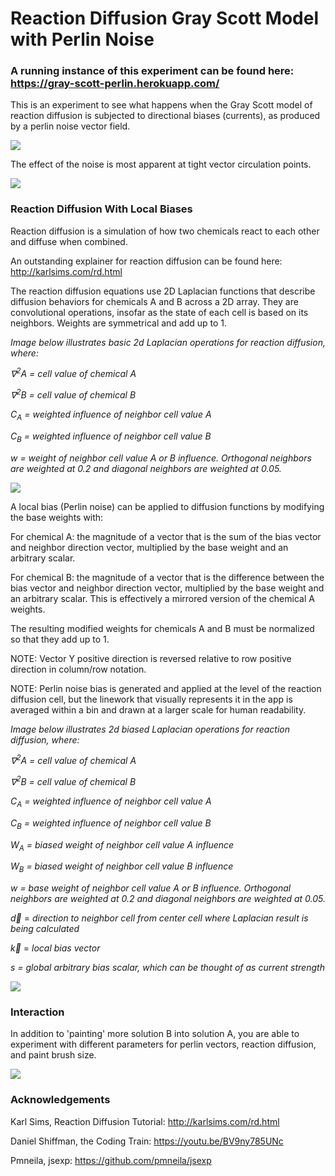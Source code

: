 # Reaction Diffusion Gray Scott Model with Perlin Noise

### A running instance of this experiment can be found here: https://gray-scott-perlin.herokuapp.com/

This is an experiment to see what happens when the Gray Scott model of reaction diffusion is subjected to directional biases (currents), as produced by a perlin noise vector field.

![](https://github.com/jimothy001/GrayScottPlus/blob/main/gifs/singularity.gif)

The effect of the noise is most apparent at tight vector circulation points.

![](https://github.com/jimothy001/GrayScottPlus/blob/main/gifs/singularityZoom.gif)

### Reaction Diffusion With Local Biases

Reaction diffusion is a simulation of how two chemicals react to each other and diffuse when combined. 

An outstanding explainer for reaction diffusion can be found here: http://karlsims.com/rd.html

The reaction diffusion equations use 2D Laplacian functions that describe diffusion behaviors for chemicals A and B across a 2D array. They are convolutional  operations, insofar as the state of each cell is based on its neighbors. Weights are symmetrical and add up to 1.

*Image below illustrates basic 2d Laplacian operations for reaction diffusion, where:*

*∇<sup>2</sup>A = cell value of chemical A*

*∇<sup>2</sup>B = cell value of chemical B*

*C<sub>A</sub> = weighted influence of neighbor cell value A*

*C<sub>B</sub> = weighted influence of neighbor cell value B*

*w = weight of neighbor cell value A or B influence. Orthogonal neighbors are weighted at 0.2 and diagonal neighbors are weighted at 0.05.*

![](https://github.com/jimothy001/GrayScottPlus/blob/main/pngs/convolutionBasic.png)

A local bias (Perlin noise) can be applied to diffusion functions by modifying the base weights with:

For chemical A: the magnitude of a vector that is the sum of the bias vector and neighbor direction vector, multiplied by the base weight and an arbitrary scalar.

For chemical B: the magnitude of a vector that is the difference between the bias vector and neighbor direction vector, multiplied by the base weight and an arbitrary scalar. This is effectively a mirrored version of the chemical A weights.

The resulting modified weights for chemicals A and B must be normalized so that they add up to 1.

NOTE: Vector Y positive direction is reversed relative to row positive direction in column/row notation.

NOTE: Perlin noise bias is generated and applied at the level of the reaction diffusion cell, but the linework that visually represents it in the app is averaged within a bin and drawn at a larger scale for human readability.

*Image below illustrates 2d biased Laplacian operations for reaction diffusion, where:*

*∇<sup>2</sup>A = cell value of chemical A*

*∇<sup>2</sup>B = cell value of chemical B*

*C<sub>A</sub> = weighted influence of neighbor cell value A*

*C<sub>B</sub> = weighted influence of neighbor cell value B*

*W<sub>A</sub> = biased weight of neighbor cell value A influence*

*W<sub>B</sub> = biased weight of neighbor cell value B influence*

*w = base weight of neighbor cell value A or B influence. Orthogonal neighbors are weighted at 0.2 and diagonal neighbors are weighted at 0.05.*

$\vec{d}$ = *direction to neighbor cell from center cell where Laplacian result is being calculated*

$\vec{k}$ = *local bias vector*

*s = global arbitrary bias scalar, which can be thought of as current strength*

![](https://github.com/jimothy001/GrayScottPlus/blob/main/pngs/convolutionBiased.png)

### Interaction

In addition to 'painting' more solution B into solution A, you are able to experiment with different parameters for perlin vectors, reaction diffusion, and paint brush size.

![](https://github.com/jimothy001/GrayScottPlus/blob/main/gifs/paint.gif)

### Acknowledgements

Karl Sims, Reaction Diffusion Tutorial: http://karlsims.com/rd.html

Daniel Shiffman, the Coding Train: https://youtu.be/BV9ny785UNc

Pmneila, jsexp: https://github.com/pmneila/jsexp
